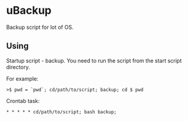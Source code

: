 # uBackup
Backup script for lot of OS.

## Using
Startup script - backup.
You need to run the script from the start script directory.

For example: 
```
>$ pwd = `pwd`; cd/path/to/script; backup; cd $ pwd
```

Crontab task: 
```
* * * * * cd/path/to/script; bash backup;
```

